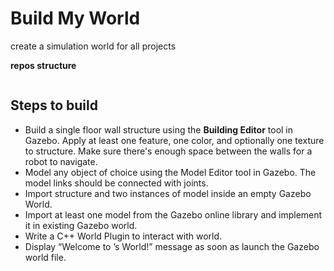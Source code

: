 # Build My World

create a simulation world for all projects

**repos structure**
```

```
## Steps to build
- Build a single floor wall structure using the **Building Editor** tool in Gazebo. Apply at least one feature, one color, and optionally one texture to  structure. Make sure there's enough space between the walls for a robot to navigate.
- Model any object of  choice using the Model Editor tool in Gazebo. The model links should be connected with joints.
- Import structure and two instances of  model inside an empty Gazebo World.
- Import at least one model from the Gazebo online library and implement it in  existing Gazebo world.
- Write a C++ World Plugin to interact with  world. 
- Display “Welcome to ’s World!” message as soon as launch the Gazebo world file.



